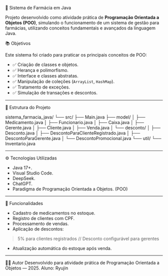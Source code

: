 💊 Sistema de Farmácia em Java

Projeto desenvolvido como atividade prática de **Programação Orientada a Objetos (POO)**, simulando o funcionamento de um sistema de gestão para farmácias, utilizando conceitos fundamentais e avançados da linguagem Java.

📚 Objetivos

Este sistema foi criado para praticar os principais conceitos de POO:

- ✅ Criação de classes e objetos.
- ✅ Herança e polimorfismo.
- ✅ Interface e classes abstratas.
- ✅ Manipulação de coleções (`ArrayList`, `HashMap`).
- ✅ Tratamento de exceções.
- ✅ Simulação de transações e descontos.

---

🧱 Estrutura do Projeto

sistema_farmacia_java/
└── src/
    ├── Main.java
    ├── model/
    │   ├── Medicamento.java
    │   ├── Funcionario.java
    │   ├── Caixa.java
    │   ├── Gerente.java
    │   ├── Cliente.java
    │   ├── Venda.java
    │   └── desconto/
    │       ├── Desconto.java
    │       ├── DescontoParaClienteRegistrado.java
    │       ├── DescontoParaGerente.java
    │       └── DescontoPromocional.java
    └── util/
        └── Inventario.java
        
---

⚙️ Tecnologias Utilizadas

- Java 17+.
- Visual Studio Code.
- DeepSeek.
- ChatGPT.
- Paradigma de Programação Orientada a Objetos. (POO)

  
---

🛒 Funcionalidades

- Cadastro de medicamentos no estoque.
- Registro de clientes com CPF.
- Processamento de vendas.
- Aplicação de descontos:
 > 5% para clientes registrados // Desconto configurável para gerentes
- Atualização automática do estoque após venda.
  
---

👨‍💻 Autor
Desenvolvido para atividade prática de Programação Orientada a Objetos — 2025.
Aluno: Ryujin



